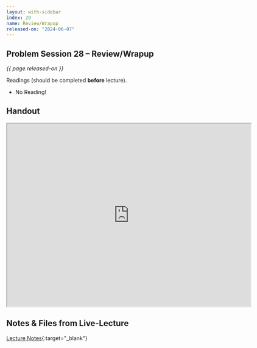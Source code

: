 ```yaml
---
layout: with-sidebar
index: 29
name: Review/Wrapup
released-on: "2024-06-07"
---
```


## Problem Session 28 – Review/Wrapup

_{{ page.released-on }}_

Readings (should be completed **before** lecture). 
- No Reading!

## Handout

<iframe src="https://drive.google.com/file/d/1iGu_wFzBIWBhEyj0ZWjUY9qLqPqmytiJ/preview" width="640" height="480" allow="autoplay"></iframe>

## Notes & Files from Live-Lecture

[Lecture Notes](https://drive.google.com/drive/folders/192BjKIZ5rCKe8dXzhc9bgKVas3zDgT-R?usp=sharing){:target="_blank"}

